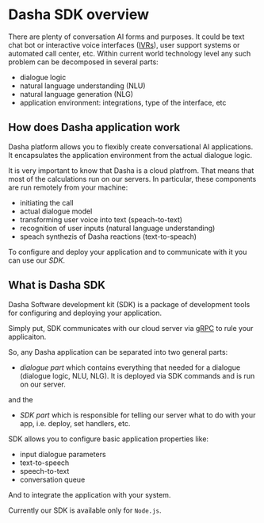 # Dasha SDK overview

There are plenty of conversation AI forms and purposes.
It could be text chat bot or interactive voice interfaces ([IVRs](https://en.wikipedia.org/wiki/Interactive_voice_response)), user support systems or automated call center, etc.
Within current world technology level any such problem can be decomposed in several parts:
- dialogue logic
- natural language understanding (NLU)
- natural language generation (NLG)
- application environment: integrations, type of the interface, etc

## How does Dasha application work

Dasha platform allows you to flexibly create conversational AI applications.
It encapsulates the application environment from the actual dialogue logic.

It is very important to know that Dasha is a cloud platfrom.
That means that most of the calculations run on our servers.
In particular, these components are run remotely from your machine:
- initiating the call
- actual dialogue model
- transforming user voice into text (speach-to-text)
- recognition of user inputs (natural language understanding)
- speach synthezis of Dasha reactions (text-to-speach)

To configure and deploy your application and to communicate with it you can use our *SDK*.

## What is Dasha SDK

Dasha Software development kit (SDK) is a package of development tools for configuring and deploying your application.

Simply put, SDK communicates with our cloud server via [gRPC](https://en.wikipedia.org/wiki/GRPC) to rule your applicaiton.

So, any Dasha application can be separated into two general parts: 
- *dialogue part* which contains everything that needed for a dialogue (dialogue logic, NLU, NLG). It is deployed via SDK commands and is run on our server.

and the
- *SDK part* which is responsible for telling our server what to do with your app, i.e. deploy, set handlers, etc.

SDK allows you to configure basic application properties like:
- input dialogue parameters
- text-to-speech
- speech-to-text
- conversation queue

And to integrate the application with your system.

Currently our SDK is available only for `Node.js`. 
